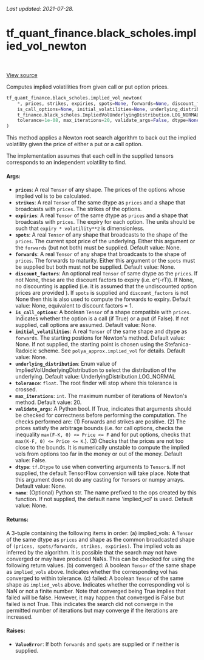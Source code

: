 <!--
This file is generated by a tool. Do not edit directly.
For open-source contributions the docs will be updated automatically.
-->

*Last updated: 2021-07-28.*

<div itemscope itemtype="http://developers.google.com/ReferenceObject">
<meta itemprop="name" content="tf_quant_finance.black_scholes.implied_vol_newton" />
<meta itemprop="path" content="Stable" />
</div>

# tf_quant_finance.black_scholes.implied_vol_newton

<!-- Insert buttons and diff -->

<table class="tfo-notebook-buttons tfo-api" align="left">
</table>

<a target="_blank" href="https://github.com/google/tf-quant-finance/blob/master/tf_quant_finance/black_scholes/implied_vol_newton_root.py">View source</a>



Computes implied volatilities from given call or put option prices.

```python
tf_quant_finance.black_scholes.implied_vol_newton(
    *, prices, strikes, expiries, spots=None, forwards=None, discount_factors=None,
    is_call_options=None, initial_volatilities=None, underlying_distribution=tf_quan
    t_finance.black_scholes.ImpliedVolUnderlyingDistribution.LOG_NORMAL,
    tolerance=1e-08, max_iterations=20, validate_args=False, dtype=None, name=None
)
```



<!-- Placeholder for "Used in" -->

This method applies a Newton root search algorithm to back out the implied
volatility given the price of either a put or a call option.

The implementation assumes that each cell in the supplied tensors corresponds
to an independent volatility to find.

#### Args:


* <b>`prices`</b>: A real `Tensor` of any shape. The prices of the options whose
  implied vol is to be calculated.
* <b>`strikes`</b>: A real `Tensor` of the same dtype as `prices` and a shape that
  broadcasts with `prices`. The strikes of the options.
* <b>`expiries`</b>: A real `Tensor` of the same dtype as `prices` and a shape that
  broadcasts with `prices`. The expiry for each option. The units should be
  such that `expiry * volatility**2` is dimensionless.
* <b>`spots`</b>: A real `Tensor` of any shape that broadcasts to the shape of the
  `prices`. The current spot price of the underlying. Either this argument
  or the `forwards` (but not both) must be supplied.
  Default value: None.
* <b>`forwards`</b>: A real `Tensor` of any shape that broadcasts to the shape of
  `prices`. The forwards to maturity. Either this argument or the `spots`
  must be supplied but both must not be supplied.
  Default value: None.
* <b>`discount_factors`</b>: An optional real `Tensor` of same dtype as the `prices`.
  If not None, these are the discount factors to expiry (i.e. e^(-rT)). If
  None, no discounting is applied (i.e. it is assumed that the undiscounted
  option prices are provided ). If `spots` is supplied and
  `discount_factors` is not None then this is also used to compute the
  forwards to expiry.
  Default value: None, equivalent to discount factors = 1.
* <b>`is_call_options`</b>: A boolean `Tensor` of a shape compatible with `prices`.
  Indicates whether the option is a call (if True) or a put (if False). If
  not supplied, call options are assumed.
  Default value: None.
* <b>`initial_volatilities`</b>: A real `Tensor` of the same shape and dtype as
  `forwards`. The starting postions for Newton's method.
  Default value: None. If not supplied, the starting point is chosen using
    the Stefanica-Radoicic scheme. See `polya_approx.implied_vol` for
    details.
  Default value: None.
* <b>`underlying_distribution`</b>: Enum value of ImpliedVolUnderlyingDistribution to
  select the distribution of the underlying.
  Default value: UnderlyingDistribution.LOG_NORMAL
* <b>`tolerance`</b>: `float`. The root finder will stop where this tolerance is
  crossed.
* <b>`max_iterations`</b>: `int`. The maximum number of iterations of Newton's method.
  Default value: 20.
* <b>`validate_args`</b>: A Python bool. If True, indicates that arguments should be
  checked for correctness before performing the computation. The checks
  performed are: (1) Forwards and strikes are positive. (2) The prices
    satisfy the arbitrage bounds (i.e. for call options, checks the
    inequality `max(F-K, 0) <= Price <= F` and for put options, checks that
    `max(K-F, 0) <= Price <= K`.). (3) Checks that the prices are not too
    close to the bounds. It is numerically unstable to compute the implied
    vols from options too far in the money or out of the money.
  Default value: False.
* <b>`dtype`</b>: `tf.Dtype` to use when converting arguments to `Tensor`s. If not
  supplied, the default TensorFlow conversion will take place. Note that
  this argument does not do any casting for `Tensor`s or numpy arrays.
  Default value: None.
* <b>`name`</b>: (Optional) Python str. The name prefixed to the ops created by this
  function. If not supplied, the default name 'implied_vol' is used.
  Default value: None.


#### Returns:

A 3-tuple containing the following items in order:
   (a) implied_vols: A `Tensor` of the same dtype as `prices` and shape as
     the common broadcasted shape of
     `(prices, spots/forwards, strikes, expiries)`. The implied vols as
     inferred by the algorithm. It is possible that the search may not have
     converged or may have produced NaNs. This can be checked for using the
     following return values.
   (b) converged: A boolean `Tensor` of the same shape as `implied_vols`
     above. Indicates whether the corresponding vol has converged to within
     tolerance.
   (c) failed: A boolean `Tensor` of the same shape as `implied_vols` above.
     Indicates whether the corresponding vol is NaN or not a finite number.
     Note that converged being True implies that failed will be false.
     However, it may happen that converged is False but failed is not True.
     This indicates the search did not converge in the permitted number of
     iterations but may converge if the iterations are increased.



#### Raises:


* <b>`ValueError`</b>: If both `forwards` and `spots` are supplied or if neither is
  supplied.